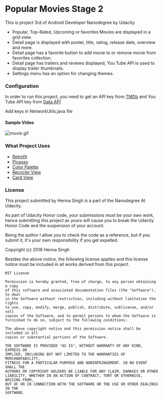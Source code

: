 # Popular Movies Stage 2

This is project 3rd of Android Developer Nanodegree by Udacity 

- Popular, Top-Rated, Upcoming or favorites Movies are displayed in a grid view.
- Detail page is displayed with poster, title, rating, release date, overview and more.
- Detail page has a favorite button to add movie to or remove movie from favorites collection.
- Detail page has trailers and reviews displayed, You Tube API is used to display trailer thumbnails.
- Settings menu has an option for changing themes.

### Configuration 
In order to run this project, you need to get an API key from [TMDb](https://developers.themoviedb.org/3/discover/movie-discover) and You Tube API key from [Data API](https://developers.google.com/youtube/v3/getting-started)

Add keys in NetworkUtils.java file

#### Sample Video
![movie gif](/assets/movie_stage2.gif)

### What Project Uses

- [Retrofit](https://github.com/square/retrofit)
- [Picasso](https://github.com/square/picasso)
- [Color Palette](https://developer.android.com/training/material/palette-colors)
- [Recycler View](https://developer.android.com/guide/topics/ui/layout/recyclerview)
- [Card View](https://developer.android.com/guide/topics/ui/layout/cardview)


### License

This project submitted by Henna Singh is a part of the Nanodegree At Udacity.

As part of Udacity Honor code, your submissions must be your own work, hence
submitting this project as yours will cause you to break the Udacity Honor Code
and the suspension of your account.

Being the author I allow you to check the code as a reference, but if
you submit it, it's your own responsibility if you get expelled.

Copyright (c) 2018 Henna Singh

Besides the above notice, the following license applies and this license notice
must be included in all works derived from this project.
```
MIT License

Permission is hereby granted, free of charge, to any person obtaining a copy
of this software and associated documentation files (the "Software"), to deal
in the Software without restriction, including without limitation the rights
to use, copy, modify, merge, publish, distribute, sublicense, and/or sell
copies of the Software, and to permit persons to whom the Software is
furnished to do so, subject to the following conditions:

The above copyright notice and this permission notice shall be included in all
copies or substantial portions of the Software.

THE SOFTWARE IS PROVIDED "AS IS", WITHOUT WARRANTY OF ANY KIND, EXPRESS OR
IMPLIED, INCLUDING BUT NOT LIMITED TO THE WARRANTIES OF MERCHANTABILITY,
FITNESS FOR A PARTICULAR PURPOSE AND NONINFRINGEMENT. IN NO EVENT SHALL THE
AUTHORS OR COPYRIGHT HOLDERS BE LIABLE FOR ANY CLAIM, DAMAGES OR OTHER
LIABILITY, WHETHER IN AN ACTION OF CONTRACT, TORT OR OTHERWISE, ARISING FROM,
OUT OF OR IN CONNECTION WITH THE SOFTWARE OR THE USE OR OTHER DEALINGS IN THE
SOFTWARE.
```
